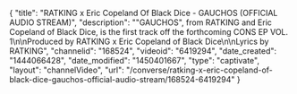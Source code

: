 {
    "title": "RATKING x Eric Copeland Of Black Dice - GAUCHOS (OFFICIAL AUDIO STREAM)",
    "description": "\"GAUCHOS\", from RATKING and Eric Copeland of Black Dice, is the first track off the forthcoming CONS EP VOL. 1\n\nProduced by RATKING x Eric Copeland of Black Dice\n\nLyrics by RATKING",
    "channelid": "168524",
    "videoid": "6419294",
    "date_created": "1444066428",
    "date_modified": "1450401667",
    "type": "captivate",
    "layout": "channelVideo",
    "url": "\/converse\/ratking-x-eric-copeland-of-black-dice-gauchos-official-audio-stream\/168524-6419294"
}
